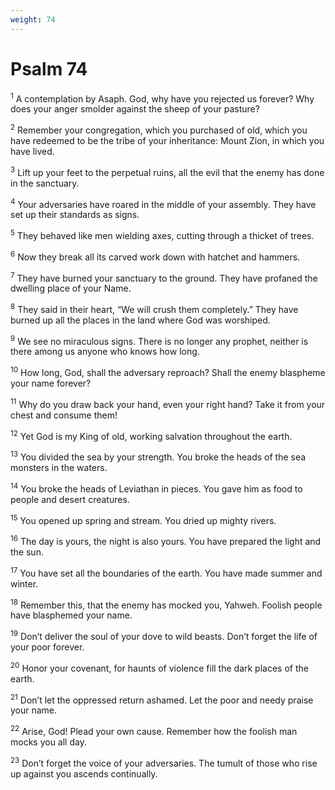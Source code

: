 ```yaml
---
weight: 74
---
```


# Psalm 74

<sup>1</sup> A contemplation by Asaph. God, why have you rejected us forever? Why does your anger smolder against the sheep of your pasture? 

<sup>2</sup> Remember your congregation, which you purchased of old, which you have redeemed to be the tribe of your inheritance: Mount Zion, in which you have lived. 

<sup>3</sup> Lift up your feet to the perpetual ruins, all the evil that the enemy has done in the sanctuary. 

<sup>4</sup> Your adversaries have roared in the middle of your assembly. They have set up their standards as signs. 

<sup>5</sup> They behaved like men wielding axes, cutting through a thicket of trees. 

<sup>6</sup> Now they break all its carved work down with hatchet and hammers. 

<sup>7</sup> They have burned your sanctuary to the ground. They have profaned the dwelling place of your Name. 

<sup>8</sup> They said in their heart, “We will crush them completely.” They have burned up all the places in the land where God was worshiped. 

<sup>9</sup> We see no miraculous signs. There is no longer any prophet, neither is there among us anyone who knows how long. 

<sup>10</sup> How long, God, shall the adversary reproach? Shall the enemy blaspheme your name forever? 

<sup>11</sup> Why do you draw back your hand, even your right hand? Take it from your chest and consume them! 

<sup>12</sup> Yet God is my King of old, working salvation throughout the earth. 

<sup>13</sup> You divided the sea by your strength. You broke the heads of the sea monsters in the waters. 

<sup>14</sup> You broke the heads of Leviathan in pieces. You gave him as food to people and desert creatures. 

<sup>15</sup> You opened up spring and stream. You dried up mighty rivers. 

<sup>16</sup> The day is yours, the night is also yours. You have prepared the light and the sun. 

<sup>17</sup> You have set all the boundaries of the earth. You have made summer and winter. 

<sup>18</sup> Remember this, that the enemy has mocked you, Yahweh. Foolish people have blasphemed your name. 

<sup>19</sup> Don’t deliver the soul of your dove to wild beasts. Don’t forget the life of your poor forever. 

<sup>20</sup> Honor your covenant, for haunts of violence fill the dark places of the earth. 

<sup>21</sup> Don’t let the oppressed return ashamed. Let the poor and needy praise your name. 

<sup>22</sup> Arise, God! Plead your own cause. Remember how the foolish man mocks you all day. 

<sup>23</sup> Don’t forget the voice of your adversaries. The tumult of those who rise up against you ascends continually. 


